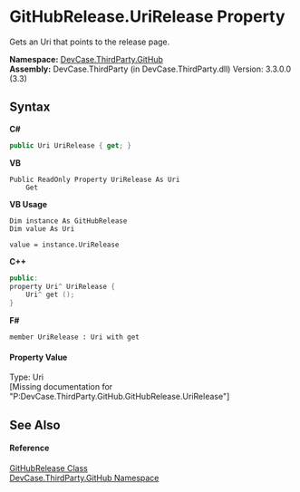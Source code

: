 # GitHubRelease.UriRelease Property 
 

Gets an Uri that points to the release page.

**Namespace:**&nbsp;<a href="N_DevCase_ThirdParty_GitHub">DevCase.ThirdParty.GitHub</a><br />**Assembly:**&nbsp;DevCase.ThirdParty (in DevCase.ThirdParty.dll) Version: 3.3.0.0 (3.3)

## Syntax

**C#**<br />
``` C#
public Uri UriRelease { get; }
```

**VB**<br />
``` VB
Public ReadOnly Property UriRelease As Uri
	Get
```

**VB Usage**<br />
``` VB Usage
Dim instance As GitHubRelease
Dim value As Uri

value = instance.UriRelease

```

**C++**<br />
``` C++
public:
property Uri^ UriRelease {
	Uri^ get ();
}
```

**F#**<br />
``` F#
member UriRelease : Uri with get

```


#### Property Value
Type: Uri<br />\[Missing <value> documentation for "P:DevCase.ThirdParty.GitHub.GitHubRelease.UriRelease"\]

## See Also


#### Reference
<a href="T_DevCase_ThirdParty_GitHub_GitHubRelease">GitHubRelease Class</a><br /><a href="N_DevCase_ThirdParty_GitHub">DevCase.ThirdParty.GitHub Namespace</a><br />